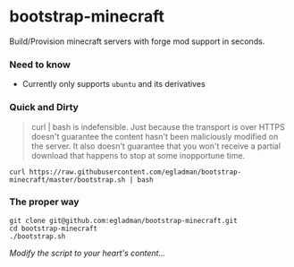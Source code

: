 # bootstrap-minecraft

Build/Provision minecraft servers with forge mod support in seconds. 

### Need to know
 
- Currently only supports `ubuntu` and its derivatives


### Quick and Dirty

> curl | bash is indefensible. Just because the transport is over HTTPS doesn't guarantee the content hasn't been maliciously modified on the server. It also doesn't guarantee that you won't receive a partial download that happens to stop at some inopportune time. 

```
curl https://raw.githubusercontent.com/egladman/bootstrap-minecraft/master/bootstrap.sh | bash
```


### The proper way

```
git clone git@github.com:egladman/bootstrap-minecraft.git
cd bootstrap-minecraft
./bootstrap.sh
```

*Modify the script to your heart's content...*
 
